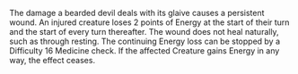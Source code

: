  The damage a bearded devil deals with its glaive causes a persistent wound. An injured creature loses 2 points of Energy at the start of their turn and the start of every turn thereafter. The wound does not heal naturally, such as through resting. The continuing Energy loss can be stopped by a Difficulty 16 Medicine check. If the affected Creature gains Energy in any way, the effect ceases.